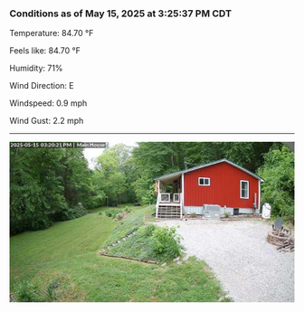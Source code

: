 ### Conditions as of May 15, 2025 at 3:25:37 PM CDT 

Temperature: 84.70 &deg;F

Feels like: 84.70 &deg;F

Humidity: 71%

Wind Direction: E

Windspeed: 0.9 mph

Wind Gust: 2.2 mph

---

<img src="./images/latest.jpeg"/>

